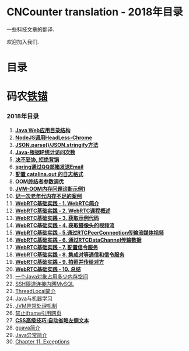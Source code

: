 CNCounter translation - 2018年目录
===========

一些科技文章的翻译.

欢迎加入我们. 

# 目录 #


##

# 码农[铁锚](http://blog.csdn.net/renfufei)


### 2018年目录

1. [**Java Web应用目录结构**](01_java_web_package/01_java_web_package.md)
1. [**NodeJS调用HeadLess-Chrome**](05_headless-chrome-node-js/05_headless-chrome-node-js.md)
1. [**JSON.parse()/JSON.stringify方法**](06_JSON_stringify_parse/06_JSON_stringify_parse.md)
1. [**Java-根据IP统计访问次数**](07_Java_IP_Visit_Counter/07_Java_IP_Visit_Counter.md)
1. [**决不妥协, 拒绝背锅**](08_saying_no/08_saying_no.md)
1. [**spring通过QQ邮箱发送Email**](09_spring_send_email/09_spring_send_email.md)
1. [**配置 catalina.out 的日志格式**](15_catalina_out_log/15_catalina_out_log.md)
1. [**OOM终结者参数调优**](20_oom_killer/20_oom_killer.md)
1. [**JVM-OOM内存问题诊断示例1**](26_jvm_analysize_demo1/26_jvm_analysize_demo1.md)
1. [**记一次老年代内存不足的案例**](27_jvm_analysize_demo2/27_jvm_analysize_demo2.md)
1. [**WebRTC基础实践 - 1. WebRTC简介**](31_WebRTC/1_Introduction.md)
1. [**WebRTC基础实践 - 2. WebRTC课程概述**](31_WebRTC/2_Overview.md)
1. [**WebRTC基础实践 - 3. 获取示例代码**](31_WebRTC/3_Get_the_sample_code.md)
1. [**WebRTC基础实践 - 4. 获取摄像头的视频流**](31_WebRTC/4_Stream_video_from_your_webcam.md)
1. [**WebRTC基础实践 - 5.通过RTCPeerConnection传输流媒体视频**](31_WebRTC/5_Stream_video_with_RTCPeerConnection.md)
1. [**WebRTC基础实践 - 6. 通过RTCDataChannel传输数据**](31_WebRTC/6_Use_RTCDataChannel_to_exchange_data.md)
1. [**WebRTC基础实践 - 7. 配置信令服务**](31_WebRTC/7_Set_up_signaling_service.md)
1. [**WebRTC基础实践 - 8. 集成对等通信和信令服务**](31_WebRTC/8_Combine_peer_connection_and_signaling.md)
1. [**WebRTC基础实践 - 9. 拍照并传给对方**](31_WebRTC/9_Take_photo_and_share_via_data_channel.md)
1. [**WebRTC基础实践 - 10. 总结**](31_WebRTC/10_Congratulations.md)
37. [一个Java对象占用多少内存空间](37_java_object-memory_consumption/37_java_object-memory_consumption.md)
38. [SSH隧道连接内网MySQL](38_ssh_tunnel_mysql/38_ssh_tunnel_mysql.md)
39. [ThreadLocal简介](39_java_ThreadLocal/39_java_ThreadLocal.md)
40. [Java与机器学习](40_machine-learning-for-java/40_machine-learning-for-java.md)
41. [JVM异常处理机制](41_how-jvm-handle-exception/41_how-jvm-handle-exception.md)
42. [禁止iframe引用网页](42_x-frame-options/42_x-frame-options.md)
43. [**CSS高级技巧:自动省略左侧文本**](43_css-ellipsis-left/43_css-ellipsis-left.md)
44. [guava简介](44_guava_intro/)
45. [Java异常简介](45_java_exception_try_catch_finally/45_java_exception_try_catch_finally.md)
46. [Chapter 11. Exceptions](46_javase_specs_Exceptions/46_javase_specs_Exceptions.md)

